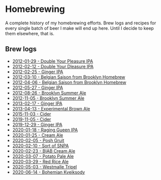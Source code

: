# Homebrewing

A complete history of my homebrewing efforts. Brew logs and recipes
for every single batch of beer I make will end up here. Until I decide
to keep them elsewhere, that is.

## Brew logs

- [2012-01-29 - Double Your Pleasure IPA](/double%20your%20pleasure%20IPA/brewlog_2012-01-29.txt)
- [2012-02-12 - Double Your Dleasure IPA](/double%20your%20pleasure%20IPA/brewlog_2012-02-12.txt)
- [2012-02-25 - Ginger IPA](/ginger%20ipa/brewlog_2012-02-25.txt)
- [2012-03-10 - Belgian Saison from Brooklyn Homebrew](/belgian%20saison%20from%20brooklyn%20homebrew/brewlog_2012-03-10.txt)
- [2012-04-06 - Belgian Saison from Brooklyn Homebrew](/belgian%20saison%20from%20brooklyn%20homebrew/brewlog_2012-04-06.txt)
- [2012-05-27 - Ginger IPA](/ginger%20ipa/brewlog_2012-05-27.txt)
- [2012-08-26 - Brooklyn Summer Ale](/brooklyn%20summer%20ale/brewlog_2012-08-26.txt)
- [2012-11-05 - Brooklyn Summer Ale](/brooklyn%20summer%20ale/brewlog_2012-11-05.txt)
- [2013-02-17 - Ginger IPA](/ginger%20ipa/brewlog_2013-02-17.txt)
- [2013-04-13 - Experimental Brown Ale](/experimental%20brown%20ale/brewlog_2013-04-13.txt)
- [2015-11-03 - Cider](/cider/log_2015-11-03.txt)
- [2019-11-05 - Cider](/cider/log_2019-11-05.txt)
- [2019-12-29 - Ginger IPA](/ginger%20ipa/brewlog_20191229.txt)
- [2020-01-18 - Raging Gueen IPA](/raging%20queen/brewlog_2020-01-18.md)
- [2020-01-25 - Cream Ale](/cream%20ale/brewlog_2020-01-25.md)
- [2020-02-05 - Posh Gruit](/gruit/brewlog_2020-02-05.md)
- [2020-02-10 - Sort of SNPA](/pale%20ale/brewlog_2020-02-10.md)
- [2020-02-23 - BIAB Cream Ale](/cream%20ale/brewlog_2020-02-23.md)
- [2020-03-07 - Potato Pale Ale](/pale%20ale/brewlog_2020-03-07.md)
- [2020-03-29 - Red Rice Ale](/red%20rice%20ale/brewlog_2020-03-29.md)
- [2020-05-03 - Westmalle Tripel](/westmalle%20tripel/brewlog_2020-05-03.md)
- [2020-06-14 - Bohemian Kveiksody](/pilsner/brewlog_2020-06-14.md)